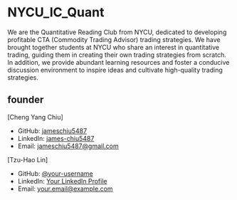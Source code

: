 # NYCU_IC_Quant
We are the Quantitative Reading Club from NYCU, dedicated to developing profitable CTA (Commodity Trading Advisor) trading strategies. We have brought together students at NYCU who share an interest in quantitative trading, guiding them in creating their own trading strategies from scratch. In addition, we provide abundant learning resources and foster a conducive discussion environment to inspire ideas and cultivate high-quality trading strategies.
## founder

[Cheng Yang Chiu]
- GitHub: [jameschiu5487](https://github.com/jameschiu5487)
- LinkedIn: [james-chiu5487](www.linkedin.com/in/james-chiu5487)
- Email: jameschiu5487@gmail.com

[Tzu-Hao Lin]
- GitHub: [@your-username](https://github.com/your-username)
- LinkedIn: [Your LinkedIn Profile](https://www.linkedin.com/in/your-linkedin-profile/)
- Email: your.email@example.com
